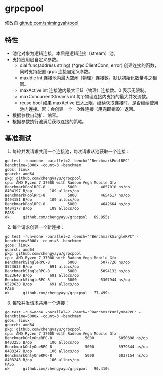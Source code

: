 # grpcpool

修改自 [github.com/shimingyah/pool](https://github.com/shimingyah/pool)

## 特性

- 池化对象为逻辑连接，本质是逻辑连接（stream）池。
- 支持应用层自定义参数。
    - dial func(address string) (*grpc.ClientConn, error) 创建连接的函数，同时支持配置 grpc 连接自定义参数。
    - maxIdle int 连接池内最大空闲（物理）连接数。默认初始化数量与之相同。
    - maxActive int 连接池内最大活跃（物理）连接数。0 表示无限制。
    - maxConcurrentStreams int 每个物理连接内支持的最大并发流数。
    - reuse bool 如果 maxActive 已达上限，继续获取连接时，是否继续使用池内连接。否：会创建一个一次性连接（用完即销毁）返回。
- 根据参数自动扩、缩容。
- 根据参数执行池满后获取连接的策略。

## 基准测试

1. 每轮并发请求共用一个连接池，每次请求从池获取一个连接：

```shell
go test -run=none -parallel=2 -bench="^BenchmarkPoolRPC" -benchtime=5000x -count=3 -benchmem
goos: linux
goarch: amd64
pkg: github.com/chengyayu/grpcpool
cpu: AMD Ryzen 7 3700U with Radeon Vega Mobile Gfx  
BenchmarkPoolRPC-8          5000           4657010 ns/op         8404197 B/op        109 allocs/op
BenchmarkPoolRPC-8          5000           4654517 ns/op         8404151 B/op        109 allocs/op
BenchmarkPoolRPC-8          5000           4642664 ns/op         8404177 B/op        109 allocs/op
PASS
ok      github.com/chengyayu/grpcpool   69.855s
```

2. 每个请求创建一个新连接：

```shell
go test -run=none -parallel=2 -bench="^BenchmarkSingleRPC" -benchtime=5000x -count=3 -benchmem
goos: linux
goarch: amd64
pkg: github.com/chengyayu/grpcpool
cpu: AMD Ryzen 7 3700U with Radeon Vega Mobile Gfx  
BenchmarkSingleRPC-8        5000           5077726 ns/op         8523635 B/op        691 allocs/op
BenchmarkSingleRPC-8        5000           5094132 ns/op         8523640 B/op        691 allocs/op
BenchmarkSingleRPC-8        5000           5307944 ns/op         8523638 B/op        691 allocs/op
PASS
ok      github.com/chengyayu/grpcpool   77.499s
```

3. 每轮并发请求共用一个连接：

```shell
go test -run=none -parallel=2 -bench="^BenchmarkOnlyOneRPC" -benchtime=5000x -count=3 -benchmem
goos: linux
goarch: amd64
pkg: github.com/chengyayu/grpcpool
cpu: AMD Ryzen 7 3700U with Radeon Vega Mobile Gfx  
BenchmarkOnlyOneRPC-8               5000           6050398 ns/op         8403255 B/op        106 allocs/op
BenchmarkOnlyOneRPC-8               5000           5979344 ns/op         8403247 B/op        106 allocs/op
BenchmarkOnlyOneRPC-8               5000           6037154 ns/op         8403248 B/op        106 allocs/op
PASS
ok      github.com/chengyayu/grpcpool   90.410s
```
